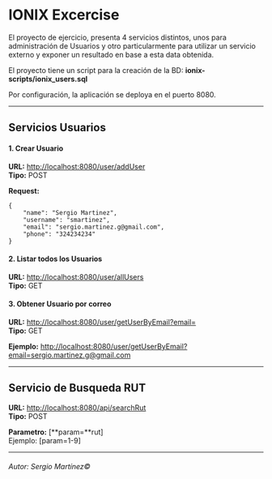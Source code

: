 # **IONIX Excercise**

El proyecto de ejercicio, presenta 4 servicios distintos, unos para administración de Usuarios y otro particularmente para utilizar un servicio externo y exponer un resultado en base a esta data obtenida.

El proyecto tiene un script para la creación de la BD: **ionix-scripts/ionix_users.sql**

Por configuración, la aplicación se deploya en el puerto 8080.

------------------------------------------------------------


## **Servicios Usuarios**


#### 1.	Crear Usuario

**URL:** <http://localhost:8080/user/addUser>  
**Tipo:** POST

**Request:**

	{
		"name": "Sergio Martinez",
		"username": "smartinez",
		"email": "sergio.martinez.g@gmail.com",
		"phone": "324234234"
	}

#### 2.	Listar todos los Usuarios

**URL:** <http://localhost:8080/user/allUsers>  
**Tipo:** GET

#### 3.	Obtener Usuario por correo

**URL:** <http://localhost:8080/user/getUserByEmail?email=>  
**Tipo:** GET

**Ejemplo:** <http://localhost:8080/user/getUserByEmail?email=sergio.martinez.g@gmail.com>


------------------------------------------------------------

## **Servicio de Busqueda RUT**

**URL:** <http://localhost:8080/api/searchRut>  
**Tipo:** POST

**Parametro:** [**param=**rut]  
Ejemplo: [param=1-9]



------------------------------------------------------------





###### Autor: Sergio Martínez&copy; 
	
